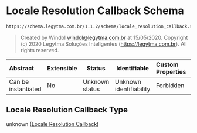 # Locale Resolution Callback Schema

```txt
https://schema.legytma.com.br/1.1.2/schema/locale_resolution_callback.schema.json
```




> Created by Windol [windol@legytma.com.br](mailto:windol@legytma.com.br) at 15/05/2020.
> Copyright (c) 2020 Legytma Soluções Inteligentes (<https://legytma.com.br>). All rights reserved.
>

| Abstract            | Extensible | Status         | Identifiable            | Custom Properties | Additional Properties | Access Restrictions | Defined In                                                                                                        |
| :------------------ | ---------- | -------------- | ----------------------- | :---------------- | --------------------- | ------------------- | ----------------------------------------------------------------------------------------------------------------- |
| Can be instantiated | No         | Unknown status | Unknown identifiability | Forbidden         | Allowed               | none                | [locale_resolution_callback.schema.json](../schema/locale_resolution_callback.schema.json) |

## Locale Resolution Callback Type

unknown ([Locale Resolution Callback](locale_resolution_callback.md))
